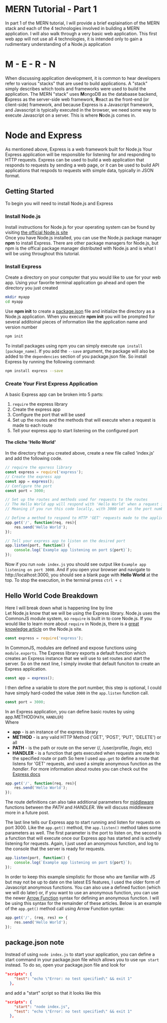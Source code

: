 # MERN Tutorial - Part 1
In part 1 of the MERN tutorial, I will provide a brief explaination of the MERN stack and each of the 4 technologies involved in building a MERN application. I will also walk through a very basic web application. This first web app will not use all 4 technologies, it is intended only to gain a rudimentary understanding of a Node.js application

# M - E - R - N
When discussing application development, it is common to hear developers refer to various "stacks" that are used to build applications. A "stack" simply describes which tools and frameworks were used to build the application. The MERN "stack" uses **M**ongoDB as the databaase backend, **E**xpress as the server-side web framework, **R**eact as the front-end (or client-side) framework, and because Express is a Javascript framework, and Javascript is typically executed in the browser, we need some way to execute Javascript on a server. This is where **N**ode.js comes in.

# Node and Express
As mentioned above, Express is a web framework built for Node.js Your Express application will be responsible for listening for and responding to HTTP requests. Express can be used to build a web application that responds to requests by sending a web page, or it can be used to build API applications that respods to requests with simple data, typically in JSON format.

## Getting Started
To begin you will need to install Node.js and Express
### Install Node.js
Install instructions for Node.js for your operating system can be found by visiting [the official Node.js site](http://nodejs.org)\
Once you have Node.js installed, you can use the Node.js package manager **npm** to install Express. There are other package managers for Node.js, but npm is the offical package manager distributed with Node.js and is what I will be using throughout this tutorial.

### Install Express
Create a directory on your computer that you would like to use for your web app. Using your favorite terminal application go ahead and open the directory you just created
```bash
mkdir myapp
cd myapp
```
Use **npm init** to create a [package.json](https://docs.npmjs.com/files/package.json) file and initialize the directory as a Node.js application. When you execute **npm init** you will be prompted for several additoinal pieces of information like the application name and version number
```bash
npm init
```
To install packages using npm you can simply execute `npm install [package_name]`. If you add the `--save` argument, the package will also be added to the `dependencies` section of you package.json file. So install Express by running the following command:
```bash
npm install express --save
```

### Create Your First Express Application
A basic Express app can be broken into 5 parts:
1. `require` the express library
1. Create the express app
1. Configure the port that will be used
1. Set up the routes and the methods that will execute when a request is made to each route
1. Tell your express app to start listening on the configured port
#### The cliche 'Hello World'
In the directory that you created above, create a new file called 'index.js' and add the following code.
```javascript
// require the epxress library
const express = require('express');
// Create the express app
const app = express();
// Configure the port
const port = 3000;

// Set up the routes and methods used for requests to the routes
// The Hello World app will respond with 'Hello World' when a request is sent to the root application route '/'
// Meaning if you run this code locally, with 3000 set as the port number, a request to http://localhost:3000 will respond with 'Hello World'

// Define a method to respond to HTTP 'GET' requests made to the application's root level route
app.get('/', function(req, res){
    res.send('Hello World');
});

// Tell your express app to listen on the desired port
app.listen(port, function() {
    console.log(`Example app listening on port ${port}`);
});
```
Now if you run `node index.js` you should see output like `Example app listening on port 3000`. And if you open your browser and navigate to http://localhost:3000, you should see a blank page with **Hello World** at the top. To stop the execution, in the terminal press `ctrl + c`

## Hello World Code Breakdown
Here I will break down what is happening line by line\
Let Node.js know that we will be using the Express library. Node.js uses the CommonJS module system, so `require` is built in to core Node.js. If you would like to learn more about `require` in Node.js, there is a [great knowledge article](https://nodejs.org/en/knowledge/getting-started/what-is-require/) on the Node.js site.
```javascript
const express = require('express');
```

In CommonJS, modules are defined and expose functions using `module.exports`. The Express library exports a default function which creates an Express instance that we will use to set routes and start the server. So on the next line, I simply invoke that default funciton to create an Express application.
```javascript
const app = express();
```

I then define a variable to store the port number, this step is optional, I could have simply hard-coded the value `3000` in the `app.listen` function call.
```javascript
const port = 3000;
```

In an Express application, you can define basic routes by using app.METHOD(`PATH`, `HANDLER`)\
Where
* **app** - is an instance of the express library
* **METHOD** - is any valid HTTP Method ('GET', 'POST', 'PUT', 'DELETE') or all
* **PATH** - is the path or route on the server (/, /user/profile, /login, etc)
* **HANDLER** - is a function that gets executed when requests are made to the specified route or path
So here I used `app.get` to define a route that listens for 'GET' requests, and used a simple anonymous function as the _handler_. For more information about routes you can check out the [Express docs](https://expressjs.com/en/guide/routing.html)
```javascript
app.get('/', function(req, res){
    res.send('Hello World');
});
```
The route definitions can also take additional parameters for [middleware](https://expressjs.com/en/guide/using-middleware.html) functions between the _PATH_ and _HANDLER_. We will discuss middleware more in a future post.

The last line tells our Express app to start running and listen for requests on port 3000. Like the `app.get()` method, the `app.listen()` method takes some parameters as well. The first parameter is the port to listen on, the second is a function that will execute once our Express app has started and is actively listening for requests. Again, I just used an anonymous function, and log to the console that the server is ready for requests.
```javascript
app.listen(port, function() {
    console.log(`Example app listening on port ${port}`);
});
```

In order to keep this example simplistic for those who are familiar with JS but may not be up to date on the latest ES features, I used the older form of Javascript anonymous functions. You can also use a defined fuction (which we will do later) or, if you want to use an anonymous function, you can use the newer [Arrow Function](https://developer.mozilla.org/en-US/docs/Web/JavaScript/Reference/Functions/Arrow_functions) syntax for defining an anonymous function. I will be using this syntax for the remainder of these articles. Below is an example of the `app.get()` method call using Arrow Function syntax:
```javascript
app.get('/', (req, res) => {
    res.send('Hello World');
});
```
## package.json note
Instead of using `node index.js` to start your application, you can define a start command in your package.json file which allows you to use `npm start` instead. To do so, open your package.json file and look for
```json
"scripts": {
    "test": "echo \"Error: no test specified\" && exit 1"
  },
```
and add a "start" script so that it looks like this
```json
"scripts": {
    "start": "node index.js",
    "test": "echo \"Error: no test specified\" && exit 1"
  },
  ```
